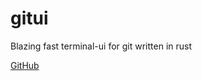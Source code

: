 # gitui

Blazing fast terminal-ui for git written in rust

[GitHub](https://github.com/extrawurst/gitui)

